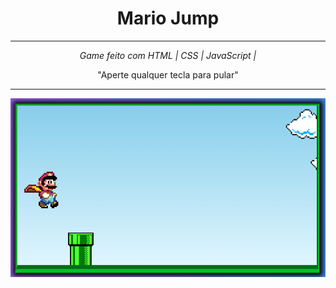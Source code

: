 <h1 align="center">
  Mario Jump
</h1><hr>
<i><p align="center">Game feito com HTML | CSS | JavaScript |</p></i>
<p align="center">"Aperte qualquer tecla para pular"</p><hr>
<div align="center">
<img src="mario-tela.png" width="800px">
</div>
